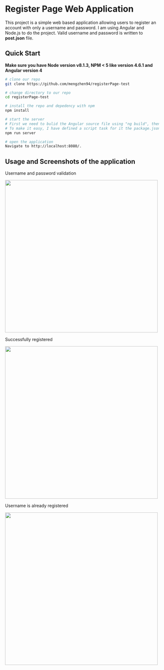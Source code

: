 # Register Page Web Application

This project is a simple web based application allowing users to register an account with only a username and password.
I am using Angular and Node.js to do the project. Valid username and password is written to **post.json** file.


## Quick Start
**Make sure you have Node version v8.1.3, NPM < 5 like version 4.6.1 and Angular version 4**
```bash
# clone our repo
git clone https://github.com/mengzhen94/registerPage-test

# change directory to our repo
cd registerPage-test

# install the repo and depedency with npm
npm install

# start the server
# First we need to bulid the Angular source file using "ng build", then we run node server file using "node server.js"
# To make it easy, I have defined a script task for it the package.json: "server": "ng build && node server.js"
npm run server

# open the application
Navigate to http://localhost:8080/.

```

## Usage and Screenshots of the application 

Username and password validation

<img src="https://user-images.githubusercontent.com/17734819/27921077-9b6df90e-6244-11e7-8120-c197b155f6f0.png" width="500">

Successfully registered

<img src="https://user-images.githubusercontent.com/17734819/27920763-a60f820c-6243-11e7-809a-4117438b2814.png" width="500">

Username is already registered

<img src="https://user-images.githubusercontent.com/17734819/27921086-a58e0712-6244-11e7-88f4-79d375c4e3c9.png" width="500">


